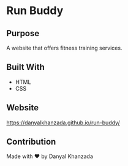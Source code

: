 # Run Buddy

## Purpose
A website that offers fitness training services.

## Built With
* HTML
* CSS

## Website
https://danyalkhanzada.github.io/run-buddy/

## Contribution
Made with ❤️ by Danyal Khanzada
